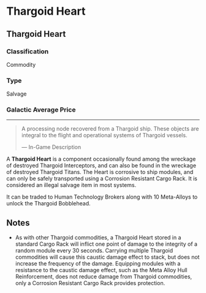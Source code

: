 # Thargoid Heart
## Thargoid Heart

		

### Classification

Commodity

### Type

Salvage

### Galactic Average Price

---

> 
> 
> A processing node recovered from a Thargoid ship. These objects are integral to the flight and operational systems of Thargoid vessels.
> 
> 
> — In-Game Description
> 

A **Thargoid Heart** is a component occasionally found among the wreckage of destroyed Thargoid Interceptors, and can also be found in the wreckage of destroyed Thargoid Titans. The Heart is corrosive to ship modules, and can only be safely transported using a Corrosion Resistant Cargo Rack. It is considered an illegal salvage item in most systems.

It can be traded to Human Technology Brokers along with 10 Meta-Alloys to unlock the Thargoid Bobblehead.

## Notes

- As with other Thargoid commodities, a Thargoid Heart stored in a standard Cargo Rack will inflict one point of damage to the integrity of a random module every 30 seconds. Carrying multiple Thargoid commodities will cause this caustic damage effect to stack, but does not increase the frequency of the damage. Equipping modules with a resistance to the caustic damage effect, such as the Meta Alloy Hull Reinforcement, does not reduce damage from Thargoid commodities, only a Corrosion Resistant Cargo Rack provides protection.